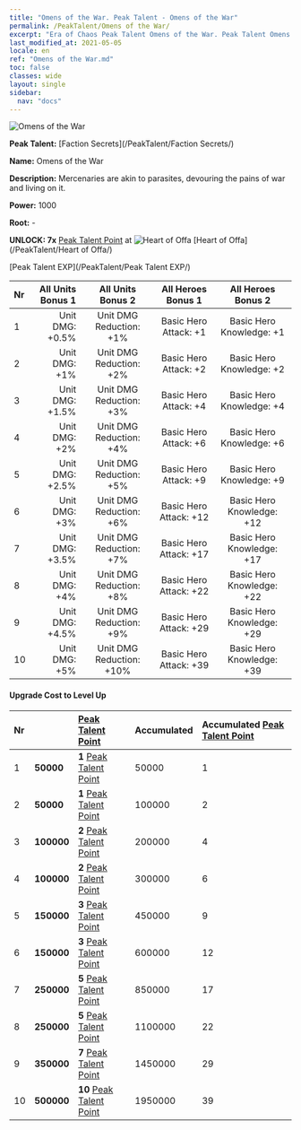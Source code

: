 ```yaml
---
title: "Omens of the War. Peak Talent - Omens of the War"
permalink: /PeakTalent/Omens of the War/
excerpt: "Era of Chaos Peak Talent Omens of the War. Peak Talent Omens of the War. Omens of the War"
last_modified_at: 2021-05-05
locale: en
ref: "Omens of the War.md"
toc: false
classes: wide
layout: single
sidebar:
  nav: "docs"
---
```


  ![Omens of the War](/images/pt/talent_3012.png)

  **Peak Talent:** [Faction Secrets](/PeakTalent/Faction Secrets/)

  **Name:** Omens of the War

  **Description:** Mercenaries are akin to parasites, devouring the pains of war and living on it.

  **Power:** 1000

  **Root:** -

  **UNLOCK: 7x** [Peak Talent Point](/Items/con_934/) at ![Heart of Offa](/images/pt/talent_3008.png) [Heart of Offa](/PeakTalent/Heart of Offa/)

  [Peak Talent EXP](/PeakTalent/Peak Talent EXP/)

  | Nr | All Units Bonus 1 | All Units Bonus 2 | All Heroes Bonus 1 | All Heroes Bonus 2 |
  |:---|--------------:|:-------------:|:-------------:|:-------------:|
  | 1 | Unit DMG: +0.5% | Unit DMG Reduction: +1% | Basic Hero Attack: +1 | Basic Hero Knowledge: +1 |
  | 2 | Unit DMG: +1% | Unit DMG Reduction: +2% | Basic Hero Attack: +2 | Basic Hero Knowledge: +2 |
  | 3 | Unit DMG: +1.5% | Unit DMG Reduction: +3% | Basic Hero Attack: +4 | Basic Hero Knowledge: +4 |
  | 4 | Unit DMG: +2% | Unit DMG Reduction: +4% | Basic Hero Attack: +6 | Basic Hero Knowledge: +6 |
  | 5 | Unit DMG: +2.5% | Unit DMG Reduction: +5% | Basic Hero Attack: +9 | Basic Hero Knowledge: +9 |
  | 6 | Unit DMG: +3% | Unit DMG Reduction: +6% | Basic Hero Attack: +12 | Basic Hero Knowledge: +12 |
  | 7 | Unit DMG: +3.5% | Unit DMG Reduction: +7% | Basic Hero Attack: +17 | Basic Hero Knowledge: +17 |
  | 8 | Unit DMG: +4% | Unit DMG Reduction: +8% | Basic Hero Attack: +22 | Basic Hero Knowledge: +22 |
  | 9 | Unit DMG: +4.5% | Unit DMG Reduction: +9% | Basic Hero Attack: +29 | Basic Hero Knowledge: +29 |
  | 10 | Unit DMG: +5% | Unit DMG Reduction: +10% | Basic Hero Attack: +39 | Basic Hero Knowledge: +39 |


#### Upgrade Cost to Level Up

  | Nr | <i class="fas fa-coins"/> | [Peak Talent Point](/Items/con_934/) | Accumulated <i class="fas fa-coins"/> | Accumulated [Peak Talent Point](/Items/con_934/) |
  |:---|:--------------|:-------------|:-------------|:-------------|
  | 1 | **50000** | **1** [Peak Talent Point](/Items/con_934/) | 50000 | 1 |
  | 2 | **50000** | **1** [Peak Talent Point](/Items/con_934/) | 100000 | 2 |
  | 3 | **100000** | **2** [Peak Talent Point](/Items/con_934/) | 200000 | 4 |
  | 4 | **100000** | **2** [Peak Talent Point](/Items/con_934/) | 300000 | 6 |
  | 5 | **150000** | **3** [Peak Talent Point](/Items/con_934/) | 450000 | 9 |
  | 6 | **150000** | **3** [Peak Talent Point](/Items/con_934/) | 600000 | 12 |
  | 7 | **250000** | **5** [Peak Talent Point](/Items/con_934/) | 850000 | 17 |
  | 8 | **250000** | **5** [Peak Talent Point](/Items/con_934/) | 1100000 | 22 |
  | 9 | **350000** | **7** [Peak Talent Point](/Items/con_934/) | 1450000 | 29 |
  | 10 | **500000** | **10** [Peak Talent Point](/Items/con_934/) | 1950000 | 39 |
